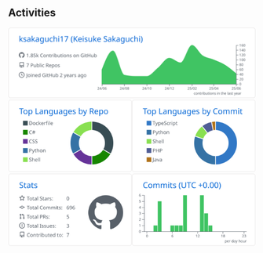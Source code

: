 

## Activities

<picture>
    <source media="(prefers-color-scheme: dark)" srcset="https://raw.githubusercontent.com/ksakaguchi17/ksakaguchi17/master/profile-summary-card-output/github_dark/0-profile-details.svg">
    <source media="(prefers-color-scheme: light)" srcset="https://raw.githubusercontent.com/ksakaguchi17/ksakaguchi17/master/profile-summary-card-output/github/0-profile-details.svg">
    <img alt="https://github.com/vn7n24fzkq/github-profile-summary-cards" src="https://raw.githubusercontent.com/ksakaguchi17/ksakaguchi17/master/profile-summary-card-output/github/0-profile-details.svg">
</picture>
<div style="display: flex;">
<picture>
    <source media="(prefers-color-scheme: dark)" srcset="https://raw.githubusercontent.com/ksakaguchi17/ksakaguchi17/master/profile-summary-card-output/github_dark/1-repos-per-language.svg">
    <source media="(prefers-color-scheme: light)" srcset="https://raw.githubusercontent.com/ksakaguchi17/ksakaguchi17/master/profile-summary-card-output/github/1-repos-per-language.svg">
    <img style="max-width: 100%;" alt="https://github.com/vn7n24fzkq/github-profile-summary-cards" src="https://raw.githubusercontent.com/ksakaguchi17/ksakaguchi17/master/profile-summary-card-output/github/1-repos-per-language.svg">
</picture>
<picture>
    <source media="(prefers-color-scheme: dark)" srcset="https://raw.githubusercontent.com/ksakaguchi17/ksakaguchi17/master/profile-summary-card-output/github_dark/2-most-commit-language.svg">
    <source media="(prefers-color-scheme: light)" srcset="https://raw.githubusercontent.com/ksakaguchi17/ksakaguchi17/master/profile-summary-card-output/github/2-most-commit-language.svg">
    <img style="max-width: 100%;" alt="https://github.com/vn7n24fzkq/github-profile-summary-cards" src="https://raw.githubusercontent.com/ksakaguchi17/ksakaguchi17/master/profile-summary-card-output/github/2-most-commit-language.svg">
</picture>
</div>
<div style="display: flex;">
<picture>
    <source media="(prefers-color-scheme: dark)" srcset="https://raw.githubusercontent.com/ksakaguchi17/ksakaguchi17/master/profile-summary-card-output/github_dark/3-stats.svg">
    <source media="(prefers-color-scheme: light)" srcset="https://raw.githubusercontent.com/ksakaguchi17/ksakaguchi17/master/profile-summary-card-output/github/3-stats.svg">
    <img style="max-width: 100%;" alt="https://github.com/vn7n24fzkq/github-profile-summary-cards" src="https://raw.githubusercontent.com/ksakaguchi17/ksakaguchi17/master/profile-summary-card-output/github/3-stats.svg">
</picture>
<picture>
    <source media="(prefers-color-scheme: dark)" srcset="https://raw.githubusercontent.com/ksakaguchi17/ksakaguchi17/master/profile-summary-card-output/github_dark/4-productive-time.svg">
    <source media="(prefers-color-scheme: light)" srcset="https://raw.githubusercontent.com/ksakaguchi17/ksakaguchi17/master/profile-summary-card-output/github/4-productive-time.svg">
    <img style="max-width: 100%;" alt="https://github.com/vn7n24fzkq/github-profile-summary-cards" src="https://raw.githubusercontent.com/ksakaguchi17/ksakaguchi17/master/profile-summary-card-output/github/4-productive-time.svg">
</picture>
</div>
